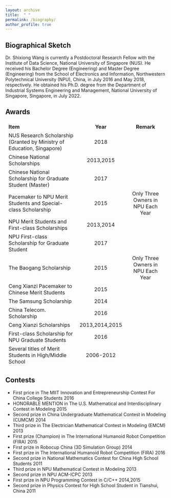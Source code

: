 ```yaml
---
layout: archive
title:  " " 
permalink: /biography/
author_profile: true
---
```


<style>
table, th, td {
  border: 1px solid white;
  border-collapse: collapse;
}
</style>

## Biographical Sketch
Dr. Shixiong Wang is currently a Postdoctoral Research Fellow with the Institute of Data Science,
National University of Singapore (NUS). He received his Bachelor Degree (Engineering) and Master
Degree (Engineering) from the School of Electronics and Information, Northwestern Polytechnical University
(NPU), China, in July 2016 and May 2018, respectively. He obtained his Ph.D. degree from
the Department of Industrial Systems Engineering and Management, National University of Singapore,
Singapore, in July 2022.

## Awards
|Item                                                                     |          Year           |              Remark               |
| :------------                                                           |     :-------------:     |     :------------:                |
|NUS Research Scholarship (Granted by Ministry of Education, Singapore)   |2018                     |                                   |
|Chinese National Scholarships                                            |2013,2015                |                                   |
|Chinese National Scholarship for Graduate Student (Master)               |2017                     |                                   |
|Pacemaker to NPU Merit Students and Special-class Scholarship            |2015                     |Only Three Owners in NPU Each Year |
|NPU Merit Students and First-class Scholarships                          |2013,2014                |                                   |
|NPU First-class Scholarship for Graduate Student                         |2017                     |                                   |
|The Baogang Scholarship                                                  |2015                     |Only Three Owners in NPU Each Year |
|Ceng Xianzi Pacemaker to Chinese Merit Students                          |2015                     |                                   |
|The Samsung Scholarship                                                  |2014                     |                                   |
|China Telecom. Scholarship                                               |2016                     |                                   |
|Ceng Xianzi Scholarships                                                 |2013,2014,2015           |                                   |
|First-class Scholarship for NPU Graduate Students                        |2016                     |                                   |
|Several titles of Merit Students in High/Middle School                   |2006-2012                |                                   |

## Contests
* First price in The MIIT Innovation and Entrepreneurship Contest For China College Students 2016
* HONORABLE MENTION in The U.S. Mathematical and Interdisciplinary Contest in Modeling 2015
* Second prize in China Undergraduate Mathematical Contest in Modeling (CUMCM) 2014
* Third prize in The Electrician Mathematical Contest in Modeling (EMCM) 2013
* First prize (Champion) in The International Humanoid Robot Competition (FIRA) 2015
* First prize in Robocup China (3D Simulation Group) 2014
* First prize in The International Humanoid Robot Competition (FIRA) 2016
* Second prize in National Mathematics Contest for China High School Students 2011
* Third prize in NPU Mathematical Contest in Modeling 2013
* Second prize in NPU ACM-ICPC 2013
* First prize in NPU Programming Contest in C/C++ 2014,2015
* Second prize in Physics Contest for High School Student in Tianshui, China 2011

